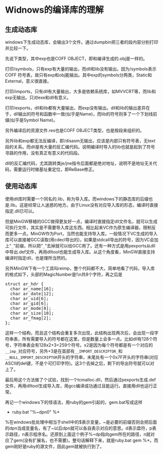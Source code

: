 Widnows的编译库的理解
====

生成动态库
----
windows下生成动态库，会输出3个文件。通过dumpbin把三者的段内容分别打印并比较一下。

先说下类型，其中exp也是COFF OBJECT，即和编译生成的.obj是一样的。

打印/symbols，只有exp有大量的输出，而dll和lib没有输出。因为/symbols表示COFF 符号表，故只有exp和obj能输出。其中exp的symbols分两类，Static和External，意义很直接。

打印/imports，只有dll有大量输出，大多是依赖系统库，如MVVCRT等，而lib和exp无输出。只对exe和dll有意义。

打印/exports，dll和lib都有大量输出，而exp没有输出。dll和lib的输出差异在于，dll输出的符号和函数中一致(似乎是Name)，而lib的符号则多了一个下划线前缀(似乎是Symbol Name)。

另外编译后的资源文件.res也是COFF OBJECT类型，也是按段来组织的。

另外lib和exp都无法反编译，即/disasm无输出，应该是内部只有符号表，无text段的关系。而dll是有大量的反汇编代码。说明编译时导入的lib也就是起到了符号寻路的作用，没有真正有意义的代码段。

dll的反汇编代码，尤其跳转类je/jne指令后面都是绝对地址，说明不是地址无关代码，需要运行时做基址重定位，即ReBase修正。

使用动态库
----
使用dll库时需要一个同名的.lib，称为导入库。而windows下的静态库的后缀也是.lib。这是经常让人迷惑的地方。由于Linux没有对应导入库的形态，编译时直接指定.dll已可以。

但是MinGW移植的GCC做得更友好一点，编译时直接指定dll文件名，就可以生成可执行文件，其实是不需要导入库这东西。相比起来VC作为原生编译器，限制反而更多一点。MinGW作为Port，当然也能支持导入库。一般情况下VC生成的导入库可以直接被GCC读取(用cdecl导出的)，如果是stdcall导出的符号，因为VC会加上“`_`”前缀，所以把“`_`”去掉就可以给GCC用了。还有一种方式是用pexports从dll中导出.def文件，再用dlltool也能生成导入库。从这个角度看，MinGW直接支持编译时指定dll，也是理所当然的。

另外MinGW下有一个工具叫reimp，整个代码都不大，简单地看了代码，导入库的格式如下，头部的MagicNumber是!<arch>\n共8个字符，再之后是
<pre>
struct ar_hdr {
  char ar_name[16];
  char ar_date[12];
  char ar_uid[6];
  char ar_gid[6];
  char ar_mode[8];
  char ar_size[10];
  char ar_fmag[2];
};
</pre>
这样一个结构，而且这个结构会重复多次出现，此结构出现两次后，会出现一段字符串表，所有需要导入的符号都在这里。但是数量上会多一点。比如dll有128个符号，字符串表会有128x2+3=259个符号。x2是因为每个符号都是有一个对应的`__imp_`对应符号，另外+3是在首部有`__IMPORT_DESCRIPTOR_`和`__NULL_IMPORT_DESCRIPTOR`开头的字符串，末尾处有一个0x7F开头的字符串(对应ASCII的del键，不是个可打印字符)。这3个去掉之后，剩下的导出符号就可以对上了。

最后用这个方法做了个试验，找到一个tcmalloc.dll，然后通过pexports生成.def文件，再用dlltool生成导入库，用gcc编译成功通过且能运行。直接用dll也运行正常。

再记一个windows下的怪语法，用ruby的gem引起的，gem.bat写成这样

* ruby.bat "%~dpn0" %*

%在windows批处理中相当于shell中的$表示变量，~是必要的前缀否则会把后面的dpn当成变量名，有了~以后dpn就可以各自表示对应的意思。d表示盘符，p表示路径，n表示程序名。还原到上面这个例子%~dp指向gem所在的路径，n就对应了gem(没有扩展名，也不需要)。整句话解释下来，就是ruby.bat gem %*。而gem刚好是ruby的源文件，因此gem就被执行到了。